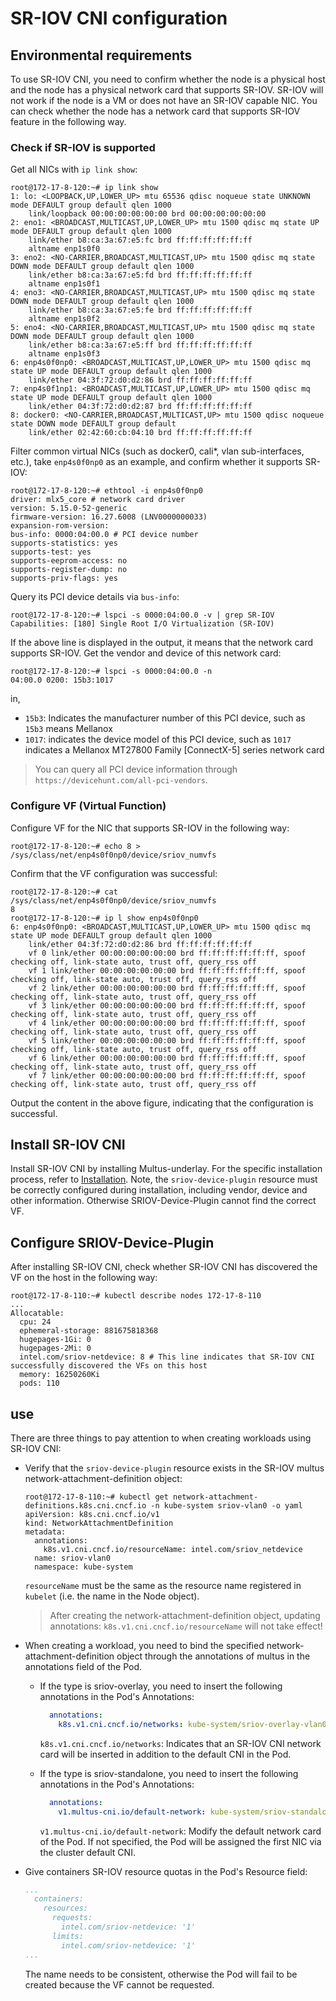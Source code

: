 # SR-IOV CNI configuration

## Environmental requirements

To use SR-IOV CNI, you need to confirm whether the node is a physical host and the node has a physical network card that supports SR-IOV.
SR-IOV will not work if the node is a VM or does not have an SR-IOV capable NIC.
You can check whether the node has a network card that supports SR-IOV feature in the following way.

### Check if SR-IOV is supported

Get all NICs with `ip link show`:

```shell
root@172-17-8-120:~# ip link show
1: lo: <LOOPBACK,UP,LOWER_UP> mtu 65536 qdisc noqueue state UNKNOWN mode DEFAULT group default qlen 1000
    link/loopback 00:00:00:00:00:00 brd 00:00:00:00:00:00
2: eno1: <BROADCAST,MULTICAST,UP,LOWER_UP> mtu 1500 qdisc mq state UP mode DEFAULT group default qlen 1000
    link/ether b8:ca:3a:67:e5:fc brd ff:ff:ff:ff:ff:ff
    altname enp1s0f0
3: eno2: <NO-CARRIER,BROADCAST,MULTICAST,UP> mtu 1500 qdisc mq state DOWN mode DEFAULT group default qlen 1000
    link/ether b8:ca:3a:67:e5:fd brd ff:ff:ff:ff:ff:ff
    altname enp1s0f1
4: eno3: <NO-CARRIER,BROADCAST,MULTICAST,UP> mtu 1500 qdisc mq state DOWN mode DEFAULT group default qlen 1000
    link/ether b8:ca:3a:67:e5:fe brd ff:ff:ff:ff:ff:ff
    altname enp1s0f2
5: eno4: <NO-CARRIER,BROADCAST,MULTICAST,UP> mtu 1500 qdisc mq state DOWN mode DEFAULT group default qlen 1000
    link/ether b8:ca:3a:67:e5:ff brd ff:ff:ff:ff:ff:ff
    altname enp1s0f3
6: enp4s0f0np0: <BROADCAST,MULTICAST,UP,LOWER_UP> mtu 1500 qdisc mq state UP mode DEFAULT group default qlen 1000
    link/ether 04:3f:72:d0:d2:86 brd ff:ff:ff:ff:ff:ff
7: enp4s0f1np1: <BROADCAST,MULTICAST,UP,LOWER_UP> mtu 1500 qdisc mq state UP mode DEFAULT group default qlen 1000
    link/ether 04:3f:72:d0:d2:87 brd ff:ff:ff:ff:ff:ff
8: docker0: <NO-CARRIER,BROADCAST,MULTICAST,UP> mtu 1500 qdisc noqueue state DOWN mode DEFAULT group default
    link/ether 02:42:60:cb:04:10 brd ff:ff:ff:ff:ff:ff
```

Filter common virtual NICs (such as docker0, cali*, vlan sub-interfaces, etc.), take `enp4s0f0np0` as an example, and confirm whether it supports SR-IOV:

```shell
root@172-17-8-120:~# ethtool -i enp4s0f0np0
driver: mlx5_core # network card driver
version: 5.15.0-52-generic
firmware-version: 16.27.6008 (LNV0000000033)
expansion-rom-version:
bus-info: 0000:04:00.0 # PCI device number
supports-statistics: yes
supports-test: yes
supports-eeprom-access: no
supports-register-dump: no
supports-priv-flags: yes
```

Query its PCI device details via `bus-info`:

```shell
root@172-17-8-120:~# lspci -s 0000:04:00.0 -v | grep SR-IOV
Capabilities: [180] Single Root I/O Virtualization (SR-IOV)
```

If the above line is displayed in the output, it means that the network card supports SR-IOV. Get the vendor and device of this network card:

```shell
root@172-17-8-120:~# lspci -s 0000:04:00.0 -n
04:00.0 0200: 15b3:1017
```

in,

- `15b3`: Indicates the manufacturer number of this PCI device, such as `15b3` means Mellanox
- `1017`: indicates the device model of this PCI device, such as `1017` indicates a Mellanox MT27800 Family [ConnectX-5] series network card

> You can query all PCI device information through `https://devicehunt.com/all-pci-vendors`.

### Configure VF (Virtual Function)

Configure VF for the NIC that supports SR-IOV in the following way:

```shell
root@172-17-8-120:~# echo 8 > /sys/class/net/enp4s0f0np0/device/sriov_numvfs
```

Confirm that the VF configuration was successful:

```shell
root@172-17-8-120:~# cat /sys/class/net/enp4s0f0np0/device/sriov_numvfs
8
root@172-17-8-120:~# ip l show enp4s0f0np0
6: enp4s0f0np0: <BROADCAST,MULTICAST,UP,LOWER_UP> mtu 1500 qdisc mq state UP mode DEFAULT group default qlen 1000
    link/ether 04:3f:72:d0:d2:86 brd ff:ff:ff:ff:ff:ff
    vf 0 link/ether 00:00:00:00:00:00 brd ff:ff:ff:ff:ff:ff, spoof checking off, link-state auto, trust off, query_rss off
    vf 1 link/ether 00:00:00:00:00:00 brd ff:ff:ff:ff:ff:ff, spoof checking off, link-state auto, trust off, query_rss off
    vf 2 link/ether 00:00:00:00:00:00 brd ff:ff:ff:ff:ff:ff, spoof checking off, link-state auto, trust off, query_rss off
    vf 3 link/ether 00:00:00:00:00:00 brd ff:ff:ff:ff:ff:ff, spoof checking off, link-state auto, trust off, query_rss off
    vf 4 link/ether 00:00:00:00:00:00 brd ff:ff:ff:ff:ff:ff, spoof checking off, link-state auto, trust off, query_rss off
    vf 5 link/ether 00:00:00:00:00:00 brd ff:ff:ff:ff:ff:ff, spoof checking off, link-state auto, trust off, query_rss off
    vf 6 link/ether 00:00:00:00:00:00 brd ff:ff:ff:ff:ff:ff, spoof checking off, link-state auto, trust off, query_rss off
    vf 7 link/ether 00:00:00:00:00:00 brd ff:ff:ff:ff:ff:ff, spoof checking off, link-state auto, trust off, query_rss off
```

Output the content in the above figure, indicating that the configuration is successful.

## Install SR-IOV CNI

Install SR-IOV CNI by installing Multus-underlay. For the specific installation process, refer to [Installation](install.md).
Note, the `sriov-device-plugin` resource must be correctly configured during installation, including vendor, device and other information.
Otherwise SRIOV-Device-Plugin cannot find the correct VF.

## Configure SRIOV-Device-Plugin

After installing SR-IOV CNI, check whether SR-IOV CNI has discovered the VF on the host in the following way:

```shell
root@172-17-8-110:~# kubectl describe nodes 172-17-8-110
...
Allocatable:
  cpu: 24
  ephemeral-storage: 881675818368
  hugepages-1Gi: 0
  hugepages-2Mi: 0
  intel.com/sriov-netdevice: 8 # This line indicates that SR-IOV CNI successfully discovered the VFs on this host
  memory: 16250260Ki
  pods: 110
```

## use

There are three things to pay attention to when creating workloads using SR-IOV CNI:

- Verify that the `sriov-device-plugin` resource exists in the SR-IOV multus network-attachment-definition object:

    ```shell
    root@172-17-8-110:~# kubectl get network-attachment-definitions.k8s.cni.cncf.io -n kube-system sriov-vlan0 -o yaml
    apiVersion: k8s.cni.cncf.io/v1
    kind: NetworkAttachmentDefinition
    metadata:
      annotations:
        k8s.v1.cni.cncf.io/resourceName: intel.com/sriov_netdevice
      name: sriov-vlan0
      namespace: kube-system
    ```

    `resourceName` must be the same as the resource name registered in `kubelet` (i.e. the name in the Node object).

    > After creating the network-attachment-definition object, updating annotations: `k8s.v1.cni.cncf.io/resourceName` will not take effect!

- When creating a workload, you need to bind the specified network-attachment-definition object through the annotations of multus in the annotations field of the Pod.

    - If the type is sriov-overlay, you need to insert the following annotations in the Pod's Annotations:

        ```yaml
          annotations:
            k8s.v1.cni.cncf.io/networks: kube-system/sriov-overlay-vlan0
        ```

        `k8s.v1.cni.cncf.io/networks`: Indicates that an SR-IOV CNI network card will be inserted in addition to the default CNI in the Pod.

    - If the type is sriov-standalone, you need to insert the following annotations in the Pod's Annotations:

        ```yaml
          annotations:
            v1.multus-cni.io/default-network: kube-system/sriov-standalone-vlan0
        ```

        `v1.multus-cni.io/default-network`: Modify the default network card of the Pod. If not specified, the Pod will be assigned the first NIC via the cluster default CNI.

- Give containers SR-IOV resource quotas in the Pod's Resource field:

    ```yaml
    ...
      containers:
        resources:
          requests:
            intel.com/sriov-netdevice: '1'
          limits:
            intel.com/sriov-netdevice: '1'
    ...
    ```

    The name needs to be consistent, otherwise the Pod will fail to be created because the VF cannot be requested.